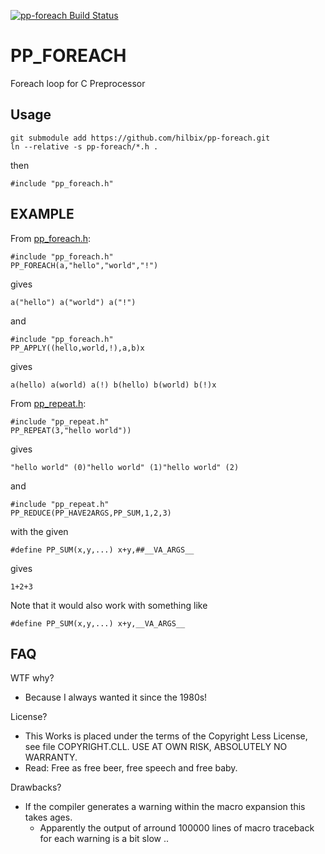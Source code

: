 [![pp-foreach Build Status](https://api.cirrus-ci.com/github/hilbix/pp-foreach.svg?branch=master)](https://cirrus-ci.com/github/hilbix/pp-foreach/master)

# PP_FOREACH

Foreach loop for C Preprocessor

## Usage

	git submodule add https://github.com/hilbix/pp-foreach.git
	ln --relative -s pp-foreach/*.h .

then

	#include "pp_foreach.h"

## EXAMPLE

From [pp_foreach.h](pp_foreach.h):

	#include "pp_foreach.h"
	PP_FOREACH(a,"hello","world","!")

gives

	a("hello") a("world") a("!")

and

	#include "pp_foreach.h"
	PP_APPLY((hello,world,!),a,b)x

gives

	a(hello) a(world) a(!) b(hello) b(world) b(!)x

From [pp_repeat.h](pp_repeat.h):

	#include "pp_repeat.h"
	PP_REPEAT(3,"hello world"))

gives

	"hello world" (0)"hello world" (1)"hello world" (2)

and

	#include "pp_repeat.h"
	PP_REDUCE(PP_HAVE2ARGS,PP_SUM,1,2,3)

with the given

	#define PP_SUM(x,y,...)	x+y,##__VA_ARGS__

gives

	1+2+3

Note that it would also work with something like

	#define PP_SUM(x,y,...)	x+y,__VA_ARGS__

## FAQ

WTF why?

- Because I always wanted it since the 1980s!

License?

- This Works is placed under the terms of the Copyright Less License,  
  see file COPYRIGHT.CLL.  USE AT OWN RISK, ABSOLUTELY NO WARRANTY.
- Read: Free as free beer, free speech and free baby.

Drawbacks?

- If the compiler generates a warning within the macro expansion this takes ages.
  - Apparently the output of arround 100000 lines of macro traceback for each warning is a bit slow ..
